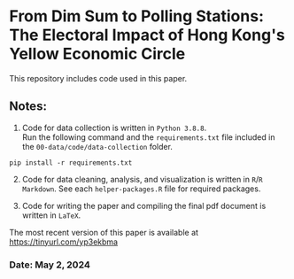 # From Dim Sum to Polling Stations: The Electoral Impact of Hong Kong's Yellow Economic Circle
This repository includes code used in this paper.


## Notes:
1. Code for data collection is written in `Python 3.8.8`.   
Run the following command and the `requirements.txt` file included in the `00-data/code/data-collection` folder.
<pre><code>pip install -r requirements.txt</code></pre>

2. Code for data cleaning, analysis, and visualization is written in `R`/`R Markdown`. See each `helper-packages.R` file for required packages.  

3. Code for writing the paper and compiling the final pdf document is written in `LaTeX`.

The most recent version of this paper is available at <a>https://tinyurl.com/yp3ekbma<a>

### Date: May 2, 2024

